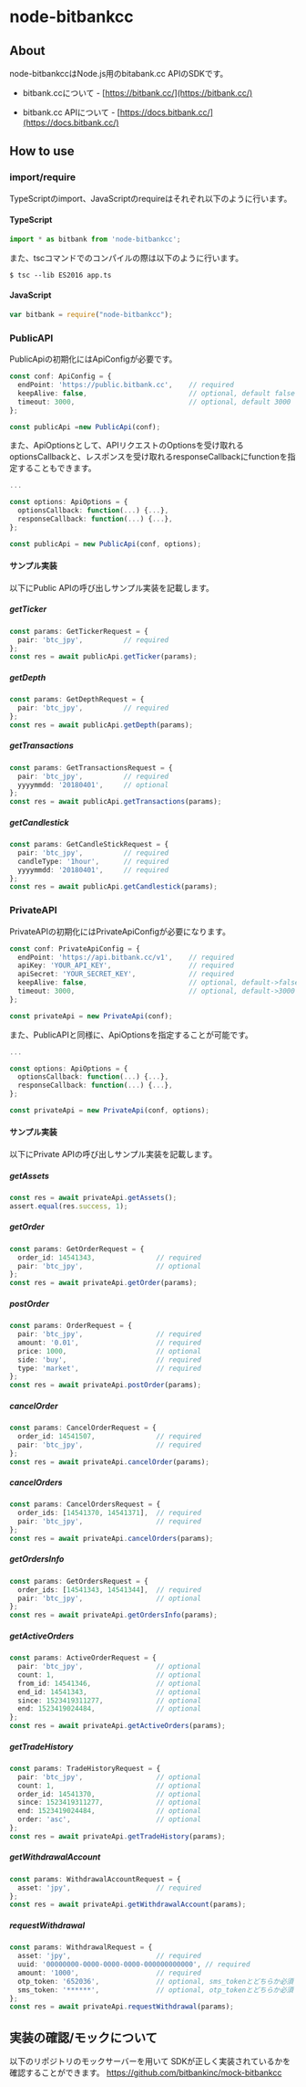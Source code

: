 # node-bitbankcc

## About

node-bitbankccはNode.js用のbitabank.cc APIのSDKです。

* bitbank.ccについて - [https://bitbank.cc/](https://bitbank.cc/)

* bitbank.cc APIについて - [https://docs.bitbank.cc/](https://docs.bitbank.cc/)

## How to use

### import/require

TypeScriptのimport、JavaScriptのrequireはそれぞれ以下のように行います。

#### TypeScript
```typescript
import * as bitbank from 'node-bitbankcc';
```
また、tscコマンドでのコンパイルの際は以下のように行います。
```
$ tsc --lib ES2016 app.ts
```

#### JavaScript
```javascript
var bitbank = require("node-bitbankcc");
```

### PublicAPI
PublicApiの初期化にはApiConfigが必要です。

```typescript
const conf: ApiConfig = {
  endPoint: 'https://public.bitbank.cc',	// required
  keepAlive: false,							// optional, default false
  timeout: 3000,							// optional, default 3000
};

const publicApi =new PublicApi(conf);
```
また、ApiOptionsとして、APIリクエストのOptionsを受け取れるoptionsCallbackと、レスポンスを受け取れるresponseCallbackにfunctionを指定することもできます。

```typescript
...

const options: ApiOptions = {
  optionsCallback: function(...) {...},
  responseCallback: function(...) {...},
};

const publicApi = new PublicApi(conf, options);
```

#### サンプル実装
以下にPublic APIの呼び出しサンプル実装を記載します。

##### getTicker
```typescript
const params: GetTickerRequest = {
  pair: 'btc_jpy', 			// required
};
const res = await publicApi.getTicker(params);
```

##### getDepth
```typescript
const params: GetDepthRequest = {
  pair: 'btc_jpy', 			// required
};
const res = await publicApi.getDepth(params);
```

##### getTransactions
```typescript
const params: GetTransactionsRequest = {
  pair: 'btc_jpy', 			// required
  yyyymmdd: '20180401', 	// optional
};
const res = await publicApi.getTransactions(params);
```

##### getCandlestick
```typescript
const params: GetCandleStickRequest = {
  pair: 'btc_jpy', 			// required
  candleType: '1hour', 		// required
  yyyymmdd: '20180401', 	// required
};
const res = await publicApi.getCandlestick(params);
```

### PrivateAPI
PrivateAPIの初期化にはPrivateApiConfigが必要になります。

```typescript
const conf: PrivateApiConfig = {
  endPoint: 'https://api.bitbank.cc/v1',  	// required
  apiKey: 'YOUR_API_KEY',					// required
  apiSecret: 'YOUR_SECRET_KEY',				// required
  keepAlive: false,							// optional, default->false
  timeout: 3000,							// optional, default->3000
};

const privateApi = new PrivateApi(conf);
```

また、PublicAPIと同様に、ApiOptionsを指定することが可能です。

```typescript
...

const options: ApiOptions = {
  optionsCallback: function(...) {...},
  responseCallback: function(...) {...},
};

const privateApi = new PrivateApi(conf, options);
```

#### サンプル実装
以下にPrivate APIの呼び出しサンプル実装を記載します。

##### getAssets
```typescript
const res = await privateApi.getAssets();
assert.equal(res.success, 1);
```

##### getOrder
```typescript
const params: GetOrderRequest = {
  order_id: 14541343,				// required
  pair: 'btc_jpy',					// optional
};
const res = await privateApi.getOrder(params);
```

##### postOrder
```typescript
const params: OrderRequest = {
  pair: 'btc_jpy',					// required
  amount: '0.01',					// required
  price: 1000,						// optional
  side: 'buy',						// required
  type: 'market',					// required
};
const res = await privateApi.postOrder(params);
```

##### cancelOrder
```typescript
const params: CancelOrderRequest = {
  order_id: 14541507,				// required
  pair: 'btc_jpy',					// required
};
const res = await privateApi.cancelOrder(params);
```

##### cancelOrders
```typescript
const params: CancelOrdersRequest = {
  order_ids: [14541370, 14541371],	// required
  pair: 'btc_jpy',					// required
};
const res = await privateApi.cancelOrders(params);
```

##### getOrdersInfo
```typescript
const params: GetOrdersRequest = {
  order_ids: [14541343, 14541344],	// required
  pair: 'btc_jpy',					// optional
};
const res = await privateApi.getOrdersInfo(params);
```

##### getActiveOrders
```typescript
const params: ActiveOrderRequest = {
  pair: 'btc_jpy',					// optional
  count: 1,							// optional
  from_id: 14541346,				// optional
  end_id: 14541343,					// optional
  since: 1523419311277,				// optional
  end: 1523419024484,				// optional
};
const res = await privateApi.getActiveOrders(params);
```

##### getTradeHistory
```typescript
const params: TradeHistoryRequest = {
  pair: 'btc_jpy',					// optional
  count: 1,							// optional
  order_id: 14541370,				// optional
  since: 1523419311277,				// optional
  end: 1523419024484,				// optional
  order: 'asc',						// optional
};
const res = await privateApi.getTradeHistory(params);
```

##### getWithdrawalAccount
```typescript
const params: WithdrawalAccountRequest = {
  asset: 'jpy',						// required
};
const res = await privateApi.getWithdrawalAccount(params);
```

##### requestWithdrawal
```typescript
const params: WithdrawalRequest = {
  asset: 'jpy',						// required
  uuid: '00000000-0000-0000-0000-000000000000', // required
  amount: '1000',					// required
  otp_token: '652036',				// optional, sms_tokenとどちらか必須
  sms_token: '******', 				// optional, otp_tokenとどちらか必須
};
const res = await privateApi.requestWithdrawal(params);
```

 ## 実装の確認/モックについて
 
 以下のリポジトリのモックサーバーを用いて
 SDKが正しく実装されているかを確認することができます。
 https://github.com/bitbankinc/mock-bitbankcc
